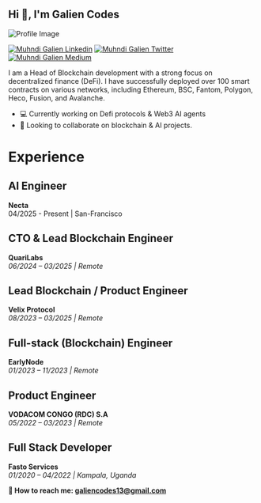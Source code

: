 <h2 align="left">Hi 👋, I'm Galien Codes</h1>

![Profile Image](https://i.ibb.co/B5N9WQbB/Screenshot-2025-02-10-at-17-44-14.png)

[![Muhndi Galien Linkedin](https://img.shields.io/badge/LinkedIn-0077B5?style=for-the-badge&logo=linkedin&logoColor=white)](https://www.linkedin.com/in/muhindo-galien/)
[![Muhndi Galien Twitter](https://img.shields.io/badge/Twitter-1DA1F2?style=for-the-badge&logo=twitter&logoColor=white)](https://twitter.com/GalienMuhindo)
[![Muhndi Galien Medium](https://img.shields.io/badge/Medium-000000?style=for-the-badge&logo=medium&logoColor=white)](https://medium.com/@galiendev)


<p> I am a Head of Blockchain development with a strong focus on decentralized finance (DeFi). I have successfully deployed over 100 smart contracts on various networks, including Ethereum, BSC, Fantom, Polygon, Heco, Fusion, and Avalanche.</p>

-  💻 Currently working on Defi protocols & Web3 AI agents 
-  👯 Looking to collaborate on blockchain & AI projects.

# Experience
## AI Engineer 
**Necta**  
04/2025 -  Present | San-Francisco
## CTO & Lead Blockchain Engineer  
**QuariLabs**  
*06/2024 – 03/2025 | Remote*  

## Lead Blockchain / Product Engineer  
**Velix Protocol**  
*08/2023 – 03/2025 | Remote*  

## Full-stack (Blockchain) Engineer  
**EarlyNode**  
*01/2023 – 11/2023 | Remote*  

## Product Engineer  
**VODACOM CONGO (RDC) S.A**  
*05/2022 – 03/2023 | Remote*  

## Full Stack Developer  
**Fasto Services**  
*01/2020 – 04/2022 | Kampala, Uganda*  


 **📧 How to reach me: <a href="galiencodes13@gmail.com">galiencodes13@gmail.com<a/>**



